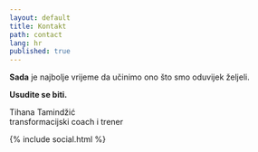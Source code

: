 ```yaml
---
layout: default
title: Kontakt
path: contact
lang: hr
published: true
---
```


**Sada** je najbolje vrijeme da učinimo ono što smo oduvijek željeli.


**Usudite se biti.**

Tihana Tamindžić<br>
transformacijski coach i trener

{% include social.html %}